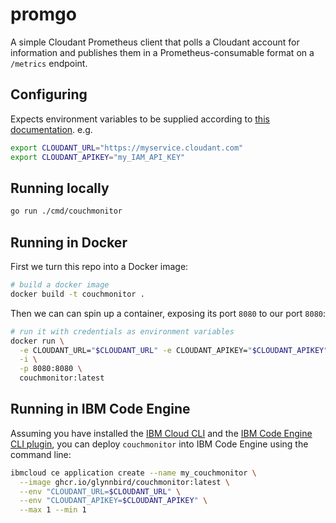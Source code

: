 # promgo

A simple Cloudant Prometheus client that polls a Cloudant account for information
and publishes them in a Prometheus-consumable format on a `/metrics` endpoint.

## Configuring

Expects environment variables to be supplied according to [this documentation](https://cloud.ibm.com/apidocs/cloudant?code=go#authentication-with-external-configuration). e.g.

```sh
export CLOUDANT_URL="https://myservice.cloudant.com"
export CLOUDANT_APIKEY="my_IAM_API_KEY"
```

## Running locally

```sh
go run ./cmd/couchmonitor
```

## Running in Docker

First we turn this repo into a Docker image:
```sh
# build a docker image
docker build -t couchmonitor .
```

Then we can can spin up a container, exposing its port `8080` to our port `8080`:

```sh
# run it with credentials as environment variables
docker run \
  -e CLOUDANT_URL="$CLOUDANT_URL" -e CLOUDANT_APIKEY="$CLOUDANT_APIKEY" \
  -i \
  -p 8080:8080 \
  couchmonitor:latest
```

## Running in IBM Code Engine

Assuming you have installed the [IBM Cloud CLI](https://cloud.ibm.com/docs/cli?topic=cli-install-ibmcloud-cli) and the [IBM Code Engine CLI plugin](https://cloud.ibm.com/docs/codeengine?topic=codeengine-cli), you can deploy `couchmonitor` into IBM Code Engine using the command line:

```sh
ibmcloud ce application create --name my_couchmonitor \
  --image ghcr.io/glynnbird/couchmonitor:latest \
  --env "CLOUDANT_URL=$CLOUDANT_URL" \
  --env "CLOUDANT_APIKEY=$CLOUDANT_APIKEY" \
  --max 1 --min 1
```
